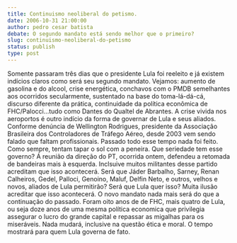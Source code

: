 ```yaml
---
title: Continuismo neoliberal do petismo.
date: 2006-10-31 21:00:00
author: pedro cesar batista
debate: O segundo mandato está sendo melhor que o primeiro?
slug: continuismo-neoliberal-do-petismo
status: publish 
type: post
---
```


Somente passaram três dias que o presidente Lula foi reeleito e já existem indícios claros como será seu segundo mandato. Vejamos: aumento de gasolina e do alcool, crise energética, conchavos com o PMDB semelhantes aos ocorridos secularmente, sustentado na base do toma-lá-dá-cá, discurso diferente da prática, continuidade da política econômica de FHC/Palocci...tudo como Dantes do Qualtel de Abrantes.
A crise vivida nos aeroportos é outro indício da forma de governar de Lula e seus aliados. Conforme denúncia de Wellington Rodrigues, presidente da Associação Brasileira dos Controladores de Tráfego Aéreo, desde 2003 vem sendo falado que faltam profissionais. Passado todo esse tempo nada foi feito. Como sempre, tentam tapar o sol com a peneira. Que seriedade tem esse governo?
Á reunião da direção do PT, ocorrida ontem, defendeu a retomada de bandeiras mais à esquerda. Inclsuive muitos militantes desse partido acreditam que isso acontecerá. Será que Jáder Barbalho, Sarney, Renan Calheiros, Gedel, Palloci, Genoino, Maluf, Delfin Neto, e outros, velhos e novos, aliados de Lula permitirão? Será que Lula quer isso? Muita ilusão acreditar que isso acontecerá.
O novo mandato nada mais será do que a continuação do passado. Foram oito anos de de FHC, mais quatro de Lula, ou seja doze anos de uma mesma política economica que privilegia assegurar o lucro do grande capital e repassar as migalhas para os miseráveis. Nada mudará, inclusive na questão ética e moral. O tempo mostrará para quem Lula governa de fato.
